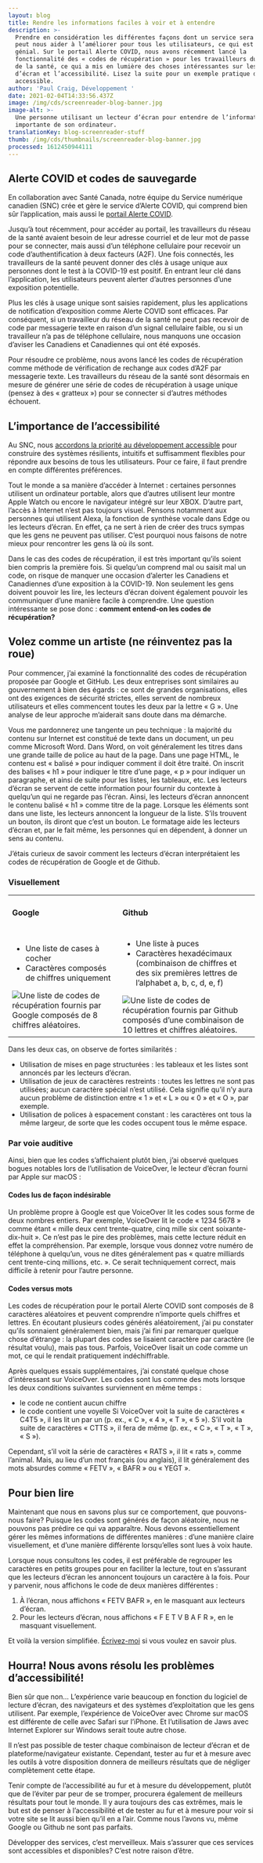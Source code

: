 ```yaml
---
layout: blog
title: Rendre les informations faciles à voir et à entendre
description: >-
  Prendre en considération les différentes façons dont un service sera utilisé
  peut nous aider à l’améliorer pour tous les utilisateurs, ce qui est plutôt
  génial. Sur le portail Alerte COVID, nous avons récemment lancé la
  fonctionnalité des « codes de récupération » pour les travailleurs du réseau
  de la santé, ce qui a mis en lumière des choses intéressantes sur les lecteurs
  d’écran et l’accessibilité. Lisez la suite pour un exemple pratique de design
  accessible. 
author: 'Paul Craig, Développement '
date: 2021-02-04T14:33:56.437Z
image: /img/cds/screenreader-blog-banner.jpg
image-alt: >-
  Une personne utilisant un lecteur d’écran pour entendre de l’information
  importante de son ordinateur.
translationKey: blog-screenreader-stuff
thumb: /img/cds/thumbnails/screenreader-blog-banner.jpg
processed: 1612450944111
---
```

## Alerte COVID et codes de sauvegarde

En collaboration avec Santé Canada, notre équipe du Service numérique canadien (SNC) crée et gère le service d’Alerte COVID, qui comprend bien sûr l’application, mais aussi le [portail Alerte COVID](https://numerique.canada.ca/2020/09/03/r%C3%A9pondre-aux-besoins-des-autorit%C3%A9s-sanitaires-pour-d%C3%A9ployer-alerte-covid-partout-au-canada/). 

Jusqu’à tout récemment, pour accéder au portail, les travailleurs du réseau de la santé avaient besoin de leur adresse courriel et de leur mot de passe pour se connecter, mais aussi d’un téléphone cellulaire pour recevoir un code d’authentification à deux facteurs (A2F). Une fois connectés, les travailleurs de la santé peuvent donner des clés à usage unique aux personnes dont le test à la COVID-19 est positif. En entrant leur clé dans l’application, les utilisateurs peuvent alerter d’autres personnes d’une exposition potentielle.

Plus les clés à usage unique sont saisies rapidement, plus les applications de notification d’exposition comme Alerte COVID sont efficaces. Par conséquent, si un travailleur du réseau de la santé ne peut pas recevoir de code par messagerie texte en raison d’un signal cellulaire faible, ou si un travailleur n’a pas de téléphone cellulaire, nous manquons une occasion d’aviser les Canadiens et Canadiennes qui ont été exposés. 

Pour résoudre ce problème, nous avons lancé les codes de récupération comme méthode de vérification de rechange aux codes d’A2F par messagerie texte. Les travailleurs du réseau de la santé sont désormais en mesure de générer une série de codes de récupération à usage unique (pensez à des « gratteux ») pour se connecter si d’autres méthodes échouent. 

## L’importance de l’accessibilité

Au SNC, nous [accordons la priorité au développement accessible](https://numerique.canada.ca/2020/10/02/d%C3%A9velopper-un-service-efficace-de-notification-dexposition-comme-alerte-covid/) pour construire des systèmes résilients, intuitifs et suffisamment flexibles pour répondre aux besoins de tous les utilisateurs. Pour ce faire, il faut prendre en compte différentes préférences. 

Tout le monde a sa manière d’accéder à Internet : certaines personnes utilisent un ordinateur portable, alors que d’autres utilisent leur montre Apple Watch ou encore le navigateur intégré sur leur XBOX. D’autre part, l’accès à Internet n’est pas toujours visuel. Pensons notamment aux personnes qui utilisent Alexa, la fonction de synthèse vocale dans Edge ou les lecteurs d’écran. En effet, ça ne sert à rien de créer des trucs sympas que les gens ne peuvent pas utiliser. C’est pourquoi nous faisons de notre mieux pour rencontrer les gens là où ils sont.

Dans le cas des codes de récupération, il est très important qu’ils soient bien compris la première fois. Si quelqu’un comprend mal ou saisit mal un code, on risque de manquer une occasion d’alerter les Canadiens et Canadiennes d’une exposition à la COVID-19. Non seulement les gens doivent pouvoir les lire, les lecteurs d’écran doivent également pouvoir les communiquer d’une manière facile à comprendre. Une question intéressante se pose donc : **comment entend-on les codes de récupération?**

## Volez comme un artiste (ne réinventez pas la roue)

Pour commencer, j’ai examiné la fonctionnalité des codes de récupération proposée par Google et GitHub. Les deux entreprises sont similaires au gouvernement à bien des égards : ce sont de grandes organisations, elles ont des exigences de sécurité strictes, elles servent de nombreux utilisateurs et elles commencent toutes les deux par la lettre « G ». Une analyse de leur approche m’aiderait sans doute dans ma démarche.

Vous me pardonnerez une tangente un peu technique : la majorité du contenu sur Internet est constitué de texte dans un document, un peu comme Microsoft Word. Dans Word, on voit généralement les titres dans une grande taille de police au haut de la page. Dans une page HTML, le contenu est « balisé » pour indiquer comment il doit être traité. On inscrit des balises « h1 » pour indiquer le titre d’une page, « p » pour indiquer un paragraphe, et ainsi de suite pour les listes, les tableaux, etc. Les lecteurs d’écran se servent de cette information pour fournir du contexte à quelqu’un qui ne regarde pas l’écran. Ainsi, les lecteurs d’écran annoncent le contenu balisé « h1 » comme titre de la page. Lorsque les éléments sont dans une liste, les lecteurs annoncent la longueur de la liste. S’ils trouvent un bouton, ils diront que c’est un bouton. Le formatage aide les lecteurs d’écran et, par le fait même, les personnes qui en dépendent, à donner un sens au contenu. 

J’étais curieux de savoir comment les lecteurs d’écran interprétaient les codes de récupération de Google et de Github. 

### Visuellement

<table>
  <tbody>
      <tr>
          <td>
          <h4 class="bolded">Google</h4>
           </td>
          <td>
          <h4 class="bolded">Github</h4>
          </td>
      </tr>
      <tr>
          <td>
          <ul>
             <li>Une liste de cases à cocher</li>
             <li>Caractères composés de chiffres uniquement</li>
          </ul>
          <img src="/img/cds/screenreader-blog-google.jpg" alt="Une liste de codes de récupération fournis par Google composés de 8 chiffres aléatoires.">
           </td>
         <td>
          <ul>
             <li>Une liste à puces</li>
             <li>Caractères hexadécimaux (combinaison de chiffres et des six premières lettres de l’alphabet a, b, c, d, e, f)</li>
          </ul>
          <img src="/img/cds/screenreader-blog-github.jpg" alt="Une liste de codes de récupération fournis par Github composés d’une combinaison de 10 lettres et chiffres aléatoires.">
           </td>
      </tr>
  </tbody>
  </table>

Dans les deux cas, on observe de fortes similarités :
* Utilisation de mises en page structurées : les tableaux et les listes sont annoncés par les lecteurs d’écran.
* Utilisation de jeux de caractères restreints : toutes les lettres ne sont pas utilisées; aucun caractère spécial n’est utilisé. Cela signifie qu’il n’y aura aucun problème de distinction entre « 1 » et « L » ou « 0 » et « O », par exemple.
* Utilisation de polices à espacement constant : les caractères ont tous la même largeur, de sorte que les codes occupent tous le même espace.
### Par voie auditive

Ainsi, bien que les codes s’affichaient plutôt bien, j’ai observé quelques bogues notables lors de l’utilisation de VoiceOver, le lecteur d’écran fourni par Apple sur macOS :

#### Codes lus de façon indésirable
Un problème propre à Google est que VoiceOver lit les codes sous forme de deux nombres entiers. Par exemple, VoiceOver lit le code « 1234 5678 » comme étant « mille deux cent trente-quatre, cinq mille six cent soixante-dix-huit ». Ce n’est pas le pire des problèmes, mais cette lecture réduit en effet la compréhension. Par exemple, lorsque vous donnez votre numéro de téléphone à quelqu’un, vous ne dites généralement pas « quatre milliards cent trente-cinq millions, etc. ». Ce serait techniquement correct, mais difficile à retenir pour l’autre personne.
#### Codes versus mots
Les codes de récupération pour le portail Alerte COVID sont composés de 8 caractères aléatoires et peuvent comprendre n’importe quels chiffres et lettres. En écoutant plusieurs codes générés aléatoirement, j’ai pu constater qu’ils sonnaient généralement bien, mais j’ai fini par remarquer quelque chose d’étrange : la plupart des codes se lisaient caractère par caractère (le résultat voulu), mais pas tous. Parfois, VoiceOver lisait un code comme un mot, ce qui le rendait pratiquement indéchiffrable. 

Après quelques essais supplémentaires, j’ai constaté quelque chose d’intéressant sur VoiceOver. Les codes sont lus comme des mots lorsque les deux conditions suivantes surviennent en même temps : 
* le code ne contient aucun chiffre
* le code contient une voyelle
Si VoiceOver voit la suite de caractères « C4T5 », il les lit un par un (p. ex., « C », « 4 », « T », « 5 »). S’il voit la suite de caractères « CTTS », il fera de même (p. ex., « C », « T », « T », « S »). 

Cependant, s’il voit la série de caractères « RATS », il lit « rats », comme l’animal. Mais, au lieu d’un mot français (ou anglais), il lit généralement des mots absurdes comme « FETV », « BAFR » ou « YEGT ». 

## Pour bien lire

Maintenant que nous en savons plus sur ce comportement, que pouvons-nous faire? Puisque les codes sont générés de façon aléatoire, nous ne pouvons pas prédire ce qui va apparaître. Nous devons essentiellement gérer les mêmes informations de différentes manières : d’une manière claire visuellement, et d’une manière différente lorsqu’elles sont lues à voix haute.

Lorsque nous consultons les codes, il est préférable de regrouper les caractères en petits groupes pour en faciliter la lecture, tout en s’assurant que les lecteurs d’écran les annoncent toujours un caractère à la fois. Pour y parvenir, nous affichons le code de deux manières différentes : 
1. À l’écran, nous affichons « FETV BAFR », en le masquant aux lecteurs d’écran.
2. Pour les lecteurs d’écran, nous affichons « F E T V B A F R », en le masquant visuellement.

Et voilà la version simplifiée. [Écrivez-moi](https://twitter.com/pcraig3) si vous voulez en savoir plus.

## Hourra! Nous avons résolu les problèmes d’accessibilité!

Bien sûr que non... L’expérience varie beaucoup en fonction du logiciel de lecture d’écran, des navigateurs et des systèmes d’exploitation que les gens utilisent. Par exemple, l’expérience de VoiceOver avec Chrome sur macOS est différente de celle avec Safari sur l’iPhone. Et l’utilisation de Jaws avec Internet Explorer sur Windows serait toute autre chose.

Il n’est pas possible de tester chaque combinaison de lecteur d’écran et de plateforme/navigateur existante. Cependant, tester au fur et à mesure avec les outils à votre disposition donnera de meilleurs résultats que de négliger complètement cette étape. 

Tenir compte de l’accessibilité au fur et à mesure du développement, plutôt que de l’éviter par peur de se tromper, procurera également de meilleurs résultats pour tout le monde. Il y aura toujours des cas extrêmes, mais le but est de penser à l’accessibilité et de tester au fur et à mesure pour voir si votre site se lit aussi bien qu’il en a l’air. Comme nous l’avons vu, même Google ou Github ne sont pas parfaits. 

Développer des services, c’est merveilleux. Mais s’assurer que ces services sont accessibles et disponibles? C’est notre raison d’être.
